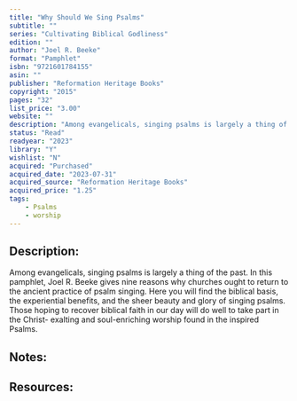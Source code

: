 ```yaml
---
title: "Why Should We Sing Psalms"
subtitle: ""
series: "Cultivating Biblical Godliness"
edition: ""
author: "Joel R. Beeke"
format: "Pamphlet"
isbn: "9721601784155"
asin: ""
publisher: "Reformation Heritage Books"
copyright: "2015"
pages: "32"
list_price: "3.00"
website: ""
description: "Among evangelicals, singing psalms is largely a thing of the past. In this pamphlet, Joel R. Beeke gives nine reasons why churches ought to return to the ancient practice of psalm singing. Here you will find the biblical basis, the experiential benefits, and the sheer beauty and glory of singing psalms. Those hoping to recover biblical faith in our day will do well to take part in the Christ-exalting and soul-enriching worship found in the inspired Psalms."
status: "Read"
readyear: "2023"
library: "Y"
wishlist: "N"
acquired: "Purchased"
acquired_date: "2023-07-31"
acquired_source: "Reformation Heritage Books"
acquired_price: "1.25"
tags:
    - Psalms
    - worship
---
```

## Description:
Among evangelicals, singing psalms is largely a thing of the past. In this pamphlet, Joel R. Beeke gives nine reasons why churches ought to return to the ancient practice of psalm singing. Here you will find the biblical basis, the experiential benefits, and the sheer beauty and glory of singing psalms. Those hoping to recover biblical faith in our day will do well to take part in the Christ- exalting and soul-enriching worship found in the inspired Psalms.

## Notes:

## Resources: 
